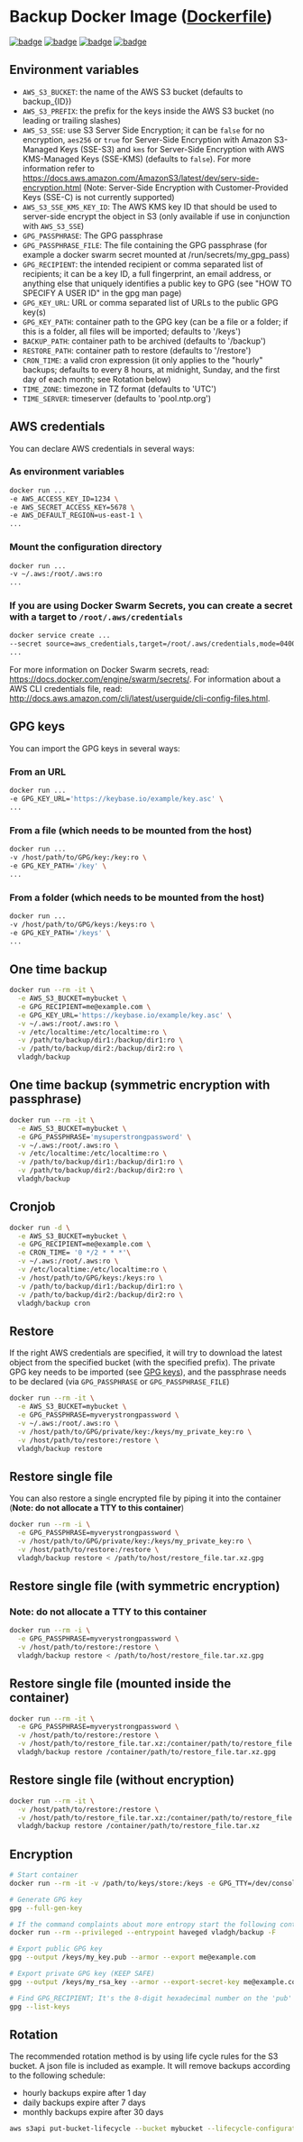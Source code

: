 # Backup Docker Image ([Dockerfile](https://github.com/vladgh/docker_base_images/tree/master/backup))

[![badge](https://images.microbadger.com/badges/image/vladgh/backup.svg)](https://microbadger.com/images/vladgh/backup)
[![badge](https://images.microbadger.com/badges/version/vladgh/backup.svg)](https://microbadger.com/images/vladgh/backup)
[![badge](https://images.microbadger.com/badges/commit/vladgh/backup.svg)](https://microbadger.com/images/vladgh/backup)
[![badge](https://images.microbadger.com/badges/license/vladgh/backup.svg)](https://microbadger.com/images/vladgh/backup)

## Environment variables

- `AWS_S3_BUCKET`: the name of the AWS S3 bucket (defaults to backup_{ID})
- `AWS_S3_PREFIX`: the prefix for the keys inside the AWS S3 bucket (no leading or trailing slashes)
- `AWS_S3_SSE`: use S3 Server Side Encryption; it can be `false` for no encryption, `aes256` or `true` for Server-Side Encryption with Amazon S3-Managed Keys (SSE-S3) and `kms` for Server-Side Encryption with AWS KMS-Managed Keys (SSE-KMS) (defaults to `false`). For more information refer to <https://docs.aws.amazon.com/AmazonS3/latest/dev/serv-side-encryption.html> (Note: Server-Side Encryption with Customer-Provided Keys (SSE-C) is not currently supported)
- `AWS_S3_SSE_KMS_KEY_ID`: The AWS KMS key ID that should be used to server-side encrypt the object in S3 (only available if use in conjunction with `AWS_S3_SSE`)
- `GPG_PASSPHRASE`: The GPG passphrase
- `GPG_PASSPHRASE_FILE`: The file containing the GPG passphrase (for example a docker swarm secret mounted at /run/secrets/my_gpg_pass)
- `GPG_RECIPIENT`: the intended recipient or comma separated list of recipients; it can be a key ID, a full fingerprint, an email address, or anything else that uniquely identifies a public key to GPG (see "HOW TO SPECIFY A USER ID" in the gpg man page)
- `GPG_KEY_URL`:  URL or comma separated list of URLs to the public GPG key(s)
- `GPG_KEY_PATH`: container path to the GPG key (can be a file or a folder; if this is a folder, all files will be imported; defaults to '/keys')
- `BACKUP_PATH`: container path to be archived (defaults to '/backup')
- `RESTORE_PATH`: container path to restore (defaults to '/restore')
- `CRON_TIME`: a valid cron expression (it only applies to the "hourly" backups; defaults to every 8 hours, at midnight, Sunday, and the first day of each month; see Rotation below)
- `TIME_ZONE`: timezone in TZ format (defaults to 'UTC')
- `TIME_SERVER`: timeserver (defaults to 'pool.ntp.org')

## AWS credentials

You can declare AWS credentials in several ways:

### As environment variables

```sh
docker run ...
-e AWS_ACCESS_KEY_ID=1234 \
-e AWS_SECRET_ACCESS_KEY=5678 \
-e AWS_DEFAULT_REGION=us-east-1 \
...
```

### Mount the configuration directory

```sh
docker run ...
-v ~/.aws:/root/.aws:ro
...
```

### If you are using Docker Swarm Secrets, you can create a secret with a target to `/root/.aws/credentials`

```sh
docker service create ...
--secret source=aws_credentials,target=/root/.aws/credentials,mode=0400
...
```

For more information on Docker Swarm secrets, read: <https://docs.docker.com/engine/swarm/secrets/>. For information about a AWS CLI credentials file, read: <http://docs.aws.amazon.com/cli/latest/userguide/cli-config-files.html>.

## GPG keys

You can import the GPG keys in several ways:

### From an URL

```sh
docker run ...
-e GPG_KEY_URL='https://keybase.io/example/key.asc' \
...
```

### From a file (which needs to be mounted from the host)

```sh
docker run ...
-v /host/path/to/GPG/key:/key:ro \
-e GPG_KEY_PATH='/key' \
...
```

### From a folder (which needs to be mounted from the host)

```sh
docker run ...
-v /host/path/to/GPG/keys:/keys:ro \
-e GPG_KEY_PATH='/keys' \
...
```

## One time backup

```sh
docker run --rm -it \
  -e AWS_S3_BUCKET=mybucket \
  -e GPG_RECIPIENT=me@example.com \
  -e GPG_KEY_URL='https://keybase.io/example/key.asc' \
  -v ~/.aws:/root/.aws:ro \
  -v /etc/localtime:/etc/localtime:ro \
  -v /path/to/backup/dir1:/backup/dir1:ro \
  -v /path/to/backup/dir2:/backup/dir2:ro \
  vladgh/backup
```

## One time backup (symmetric encryption with passphrase)

```sh
docker run --rm -it \
  -e AWS_S3_BUCKET=mybucket \
  -e GPG_PASSPHRASE='mysuperstrongpassword' \
  -v ~/.aws:/root/.aws:ro \
  -v /etc/localtime:/etc/localtime:ro \
  -v /path/to/backup/dir1:/backup/dir1:ro \
  -v /path/to/backup/dir2:/backup/dir2:ro \
  vladgh/backup
```

## Cronjob

```sh
docker run -d \
  -e AWS_S3_BUCKET=mybucket \
  -e GPG_RECIPIENT=me@example.com \
  -e CRON_TIME= '0 */2 * * *'\
  -v ~/.aws:/root/.aws:ro \
  -v /etc/localtime:/etc/localtime:ro \
  -v /host/path/to/GPG/keys:/keys:ro \
  -v /path/to/backup/dir1:/backup/dir1:ro \
  -v /path/to/backup/dir2:/backup/dir2:ro \
  vladgh/backup cron
```

## Restore

If the right AWS credentials are specified, it will try to download the latest object from the specified bucket (with the specified prefix).
The private GPG key needs to be imported (see [GPG keys](#gpg-keys)), and the passphrase needs to be declared (via `GPG_PASSPHRASE` or `GPG_PASSPHRASE_FILE`)

```sh
docker run --rm -it \
  -e AWS_S3_BUCKET=mybucket \
  -e GPG_PASSPHRASE=myverystrongpassword \
  -v ~/.aws:/root/.aws:ro \
  -v /host/path/to/GPG/private/key:/keys/my_private_key:ro \
  -v /host/path/to/restore:/restore \
  vladgh/backup restore
```

## Restore single file

You can also restore a single encrypted file by piping it into the container (**Note: do not allocate a TTY to this container**)

```sh
docker run --rm -i \
  -e GPG_PASSPHRASE=myverystrongpassword \
  -v /host/path/to/GPG/private/key:/keys/my_private_key:ro \
  -v /host/path/to/restore:/restore \
  vladgh/backup restore < /path/to/host/restore_file.tar.xz.gpg
```

## Restore single file (with symmetric encryption)

### **Note: do not allocate a TTY to this container**

```sh
docker run --rm -i \
  -e GPG_PASSPHRASE=myverystrongpassword \
  -v /host/path/to/restore:/restore \
  vladgh/backup restore < /path/to/host/restore_file.tar.xz.gpg
```

## Restore single file (mounted inside the container)

```sh
docker run --rm -it \
  -e GPG_PASSPHRASE=myverystrongpassword \
  -v /host/path/to/restore:/restore \
  -v /host/path/to/restore_file.tar.xz:/container/path/to/restore_file.tar.xz.gpg \
  vladgh/backup restore /container/path/to/restore_file.tar.xz.gpg
```

## Restore single file (without encryption)

```sh
docker run --rm -it \
  -v /host/path/to/restore:/restore \
  -v /host/path/to/restore_file.tar.xz:/container/path/to/restore_file.tar.xz \
  vladgh/backup restore /container/path/to/restore_file.tar.xz
```

## Encryption

```sh
# Start container
docker run --rm -it -v /path/to/keys/store:/keys -e GPG_TTY=/dev/console --entrypoint bash vladgh/backup

# Generate GPG key
gpg --full-gen-key

# If the command complaints about more entropy start the following container in a new session on the same host
docker run --rm --privileged --entrypoint haveged vladgh/backup -F

# Export public GPG key
gpg --output /keys/my_key.pub --armor --export me@example.com

# Export private GPG key (KEEP SAFE)
gpg --output /keys/my_rsa_key --armor --export-secret-key me@example.com

# Find GPG_RECIPIENT; It's the 8-digit hexadecimal number on the 'pub' line corresponding to your key.
gpg --list-keys
```

## Rotation

The recommended rotation method is by using life cycle rules for the S3 bucket. A json file is included as example. It will remove backups according to the following schedule:

- hourly backups expire after 1 day
- daily backups expire after 7 days
- monthly backups expire after 30 days

```sh
aws s3api put-bucket-lifecycle --bucket mybucket --lifecycle-configuration file://lifecycle.json
```

